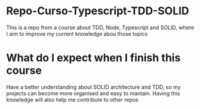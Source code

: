 # Repo-Curso-Typescript-TDD-SOLID
This is a repo from a course about TDD, Node, Typescript and SOLID, where I aim to improve my current knowledge abou those topics

# What do I expect when I finish this course
Have a better understanding about SOLID architecture and TDD, so my projects can become more organised and easy to mantain. Having this knowledge will also help me contribute to other repos

